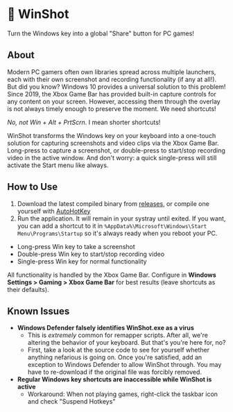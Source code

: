 # 📸 WinShot
Turn the Windows key into a global "Share" button for PC games!

## About
Modern PC gamers often own libraries spread across multiple launchers, each with their own screenshot and recording functionality (if any at all!). But did you know? Windows 10 provides a universal solution to this problem! Since 2019, the Xbox Game Bar has provided built-in capture controls for any content on your screen. However, accessing them through the overlay is not always timely enough to preserve the moment. We need shortcuts!

_No, not Win + Alt + PrtScrn_. I mean shorter shortcuts!

WinShot transforms the Windows key on your keyboard into a one-touch solution for capturing screenshots and video clips via the Xbox Game Bar. Long-press to capture a screenshot, or double-press to start/stop recording video in the active window. And don't worry: a quick single-press will still activate the Start menu like always.

## How to Use
1. Download the latest compiled binary from [releases](https://github.com/Lulech23/WinShot/releases/latest), or compile one yourself with [AutoHotKey](https://www.autohotkey.com/)
2. Run the application. It will remain in your systray until exited. If you want, you can add a shortcut to it in `%AppData%\Microsoft\Windows\Start Menu\Programs\Startup` so it's always ready when you reboot your PC.
* Long-press Win key to take a screenshot
* Double-press Win key to start/stop recording video
* Single-press Win key for normal functionality

All functionality is handled by the Xbox Game Bar. Configure in **Windows Settings > Gaming > Xbox Game Bar** for best results (leave shortcuts as their defaults).

## Known Issues
* **Windows Defender falsely identifies WinShot.exe as a virus**
  * This is _extremely_ common for remapper scripts. After all, we're altering the behavior of your keyboard. But that's you're here for, no? 
  * First, take a look at the source code to see for yourself whether anything nefarious is going on. Once you're satisfied, add an exception to Windows Defender to allow WinShot through. You may have to re-download if the original file was forcibly removed.
* **Regular Windows key shortcuts are inaccessible while WinShot is active**
  * Workaround: When not playing games, right-click the taskbar icon and check "Suspend Hotkeys"
